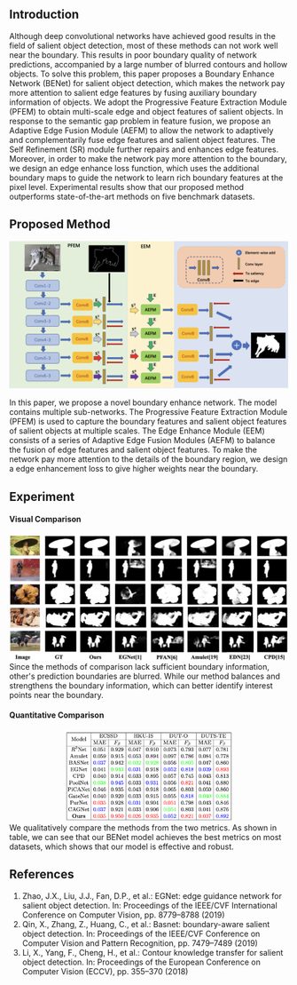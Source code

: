 ## Introduction
Although deep convolutional networks have achieved good results in the field of salient object detection, most of these methods can not work well near the boundary. This results in poor boundary quality of network predictions, accompanied by a large number of blurred contours and hollow objects. To solve this problem, this paper proposes a Boundary Enhance Network (BENet) for salient object detection, which makes the network pay more attention to salient edge features by fusing auxiliary boundary information of objects. We adopt the Progressive Feature Extraction Module (PFEM) to obtain multi-scale edge and object features of salient objects. In response to the semantic gap problem in feature fusion, we propose an Adaptive Edge Fusion Module (AEFM) to allow the network to adaptively and complementarily fuse edge features and salient object features. The Self Refinement (SR) module further repairs and enhances edge features. Moreover, in order to make the network pay more attention to the boundary, we design an edge enhance loss function, which uses the additional boundary maps to guide the network to learn rich boundary features at the pixel level. Experimental results show that our proposed method outperforms state-of-the-art methods on five benchmark datasets.

## Proposed Method

<div align="center">
  <img src="https://github.com/1291869157/BENet/blob/main/fig11.png">
</div>

In this paper, we propose a novel boundary enhance network. The model contains multiple sub-networks. The Progressive Feature Extraction Module (PFEM) is used to capture the boundary features and salient object features of salient objects at multiple scales. The Edge Enhance Module (EEM) consists of a series of Adaptive Edge Fusion Modules (AEFM) to balance the fusion of edge features and salient object features. To make the network pay more attention to the details of the boundary region, we design a edge enhancement loss to give higher weights near the boundary. 

## Experiment
#### Visual Comparison
<div align="center">
  <img src="https://github.com/1291869157/BENet/blob/main/fig12.png">
</div>
Since the methods of comparison lack sufficient boundary information, other's prediction boundaries are blurred. While our method balances and strengthens the boundary information, which can better identify interest points near the boundary.

#### Quantitative Comparison
<div align="center">
  <img src="https://github.com/1291869157/BENet/blob/main/fig13.jpg" width="60%">
</div>
We qualitatively compare the methods from the two metrics. As shown in table, we can see that our BENet model achieves the best metrics on most datasets, which shows that our model is effective and robust.

## References
1. Zhao, J.X., Liu, J.J., Fan, D.P., et al.: EGNet: edge guidance network for salient object detection. In: Proceedings of the IEEE/CVF International Conference on Computer Vision, pp. 8779–8788 (2019)
2. Qin, X., Zhang, Z., Huang, C., et al.: Basnet: boundary-aware salient object detection. In: Proceedings of the IEEE/CVF Conference on Computer Vision and Pattern Recognition, pp. 7479–7489 (2019)
3. Li, X., Yang, F., Cheng, H., et al.: Contour knowledge transfer for salient object detection. In: Proceedings of the European Conference on Computer Vision (ECCV), pp. 355–370 (2018)



